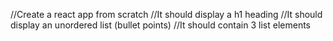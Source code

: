 //Create a react app from scratch
//It should display a h1 heading
//It should display an unordered list (bullet points)
//It should contain 3 list elements
